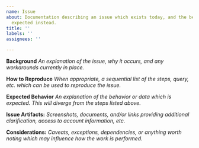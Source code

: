 ```yaml
---
name: Issue
about: Documentation describing an issue which exists today, and the behavior or data
  expected instead.
title: ''
labels: ''
assignees: ''

---
```


**Background**
*An explanation of the issue, why it occurs, and any workarounds currently in place.*

**How to Reproduce**
*When appropriate, a sequential list of the steps, query, etc. which can be used to reproduce the issue.*

**Expected Behavior**
*An explanation of the behavior or data which is expected. This will diverge from the steps listed above.*

**Issue Artifacts:**
*Screenshots, documents, and/or links providing additional clarification, access to account information, etc.* 

**Considerations:**
*Caveats, exceptions, dependencies, or anything worth noting which may influence how the work is performed.*
